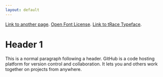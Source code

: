 ```yaml
---
layout: default
---
```


[Link to another page](./another-page.html).
[Open Font License](./OFL.html).
[Link to tRace Typeface](./typefaces/Trace/index.html).

# Header 1

This is a normal paragraph following a header. GitHub is a code hosting platform for version control and collaboration. It lets you and others work together on projects from anywhere.
